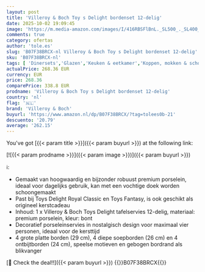 ```yaml
---
layout: post
title: 'Villeroy & Boch Toy s Delight bordenset 12-delig'
date: 2025-10-02 19:09:45
image: 'https://m.media-amazon.com/images/I/416RBSFlBnL._SL500_._SL400_.jpg'
comments: true
category: ofertas
author: 'tole.es'
slug: 'B07F38BRCX-nl Villeroy & Boch Toy s Delight bordenset 12-delig'
sku: 'B07F38BRCX-nl'
tags: [ 'Dinersets','Glazen','Keuken & eetkamer','Koppen, mokken & schotels','Servies','Serviesgoed','Serviesgoed & serveerbestek','Serviessets','Wonen & keuken','villeroy & boch','🇳🇱', ]
actualPrice: 268.36 EUR
currency: EUR
price: 268.36
comparePrice: 338.8 EUR
prodname: 'Villeroy & Boch Toy s Delight bordenset 12-delig'
country: 'nl'
flag: '🇳🇱'
brand: 'Villeroy & Boch'
buyurl: 'https://www.amazon.nl/dp/B07F38BRCX/?tag=tolees0b-21'
descuento: '20.79'
average: '262.15'
---
```


You've got [{{< param title >}}]({{< param buyurl >}}) at the following link:

[![{{< param prodname >}}]({{< param image >}})]({{< param buyurl >}})

ℹ️:

- Gemaakt van hoogwaardig en bijzonder robuust premium porselein, ideaal voor dagelijks gebruik, kan met een vochtige doek worden schoongemaakt
- Past bij Toys Delight Royal Classic en Toys Fantasy, is ook geschikt als origineel kerstcadeau
- Inhoud: 1 x Villeroy & Boch Toys Delight tafelservies 12-delig, materiaal: premium porselein, kleur: bont
- Decoratief porseleinservies in nostalgisch design voor maximaal vier personen, ideaal voor de kersttijd
- 4 grote platte borden (29 cm), 4 diepe soepborden (26 cm) en 4 ontbijtborden (24 cm), speelse motieven en gebogen bordrand als blikvanger

[🛒 Check the deal!!]({{< param buyurl >}})
{{<world>}}B07F38BRCX{{</world>}}
